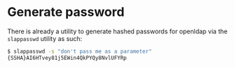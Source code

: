 # Generate password

There is already a utility to generate hashed passwords for openldap via the
`slappasswd` utility as such:

```bash session
$ slappasswd -s "don't pass me as a parameter"
{SSHA}AI6HTvey81j5EWin4QkPYQy8NvlUFYRp
```
